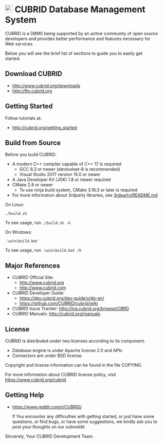 # [<img src="https://ftp.cubrid.org/CUBRID_Docs/Brochure/BI_Images/cubrid-logo-tangram-300.png" width="25" height="25"/>](cubrid_logo.png) CUBRID Database Management System

CUBRID is a DBMS being supported by an active community of open source developers 
and provides better performance and features necessary for Web services.

Below you will see the brief list of sections to guide you to easily get started.

## Download CUBRID

- http://www.cubrid.org/downloads
- http://ftp.cubrid.org

## Getting Started

Follow tutorials at: 
- http://cubrid.org/getting_started

## Build from Source

Before you build CUBRID:

- A modern C++ compiler capable of C++ 17 is required:
  - GCC 8.3 or newer (devtoolset-8 is recommended)
  - Visual Studio 2017 version 15.0 or newer
- A Java Developer Kit (JDK) 1.8 or newer required
- CMake 2.8 or newer
  - To use ninja build system, CMake 3.16.3 or later is required
- For more information about 3rdparty libraries, see [3rdparty/README.md](3rdparty/README.md)

On Linux:
```
./build.sh
```
To see usage, run `./build.sh -h`

On Windows:
```
.\win\build.bat
```
To see usage, run `.\win\build.bat /h`

## Major References

- CUBRID Official Site:
  - http://www.cubrid.org
  - http://www.cubrid.com
- CUBRID Developer Guide:
  - https://dev.cubrid.org/dev-guide/v/dg-en/
  - https://github.com/CUBRID/cubrid/wiki
- CUBRID Issue Tracker: http://jira.cubrid.org/browse/CBRD
- CUBRID Manuals: http://cubrid.org/manuals

## License

CUBRID is distributed under two licenses according to its component:
- Database engine is under Apache license 2.0 and APIs
- Connectors are under BSD license.

Copyright and license information can be found in the file COPYING.

For more information about CUBRID license policy, visit https://www.cubrid.org/cubrid

## Getting Help

- https://www.reddit.com/r/CUBRID/
      
  If You encounter any difficulties with getting started, or just have some questions, or find bugs, or have some suggestions, we kindly ask you to post your thoughts on our subreddit

Sincerely,
Your CUBRID Development Team.
